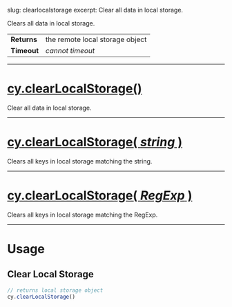 slug: clearlocalstorage
excerpt: Clear all data in local storage.

Clears all data in local storage.

| | |
|--- | --- |
| **Returns** | the remote local storage object |
| **Timeout** | *cannot timeout* |

***

# [cy.clearLocalStorage()](#section-usage)

Clear all data in local storage.

***

# [cy.clearLocalStorage( *string* )](#section-usage)

Clears all keys in local storage matching the string.

***

# [cy.clearLocalStorage( *RegExp* )](#section-usage)

Clears all keys in local storage matching the RegExp.

***

# Usage

## Clear Local Storage

```javascript
// returns local storage object
cy.clearLocalStorage()
```